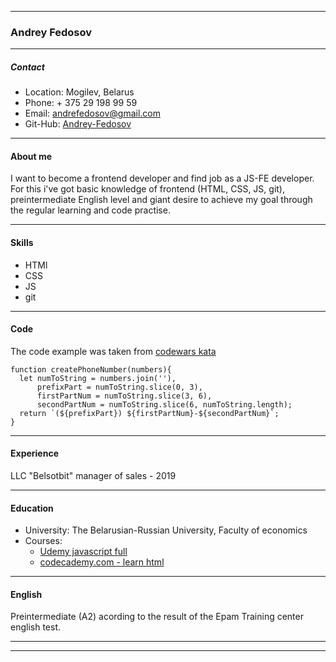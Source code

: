 

---

### Andrey Fedosov

---


##### Contact
  * Location: Mogilev, Belarus
  * Phone: + 375 29 198 99 59
  * Email: andrefedosov@gmail.com
  * Git-Hub: [Andrey-Fedosov](https://github.com/Andrey-Fedosov)

---
#### About me

I want to become a frontend developer and find job as a JS-FE developer.
For this i've got basic knowledge of frontend (HTML, CSS, JS, git), preintermediate English level and giant desire to achieve my goal through the  regular  learning and code practise.

---
#### Skills
  * HTMl
  * CSS
  * JS
  * git

---

#### Code

The code example was taken from [codewars kata](https://www.codewars.com/kata/525f50e3b73515a6db000b83)

````
function createPhoneNumber(numbers){
  let numToString = numbers.join(''),
      prefixPart = numToString.slice(0, 3),
      firstPartNum = numToString.slice(3, 6),
      secondPartNum = numToString.slice(6, numToString.length);
  return `(${prefixPart}) ${firstPartNum}-${secondPartNum}`;
}
````
---

#### Experience
LLC "Belsotbit" manager of sales - 2019

---
#### Education

  * University: The Belarusian-Russian University, Faculty of economics
  *  Courses:
     - [Udemy javascript full](https://www.udemy.com/course/javascript_full/)
     - [codecademy.com - learn html](https://www.codecademy.com/learn/learn-html)

---
#### English
Preintermediate (A2) acording to the result of the Epam Training center english test.

---

---

